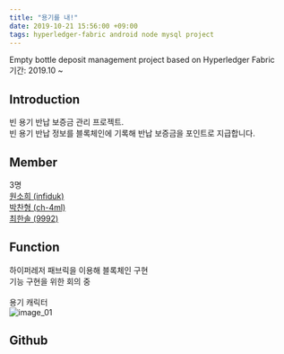 ```yaml
---
title: "용기를 내!"
date: 2019-10-21 15:56:00 +09:00
tags: hyperledger-fabric android node mysql project
---
```


Empty bottle deposit management project based on Hyperledger Fabric
<br />기간: 2019.10 ~

## Introduction
빈 용기 반납 보증금 관리 프로젝트.
<br />빈 용기 반납 정보를 블록체인에 기록해 반납 보증금을 포인트로 지급합니다.

## Member
3명
<br />[원소희 (infiduk)](https://github.com/infiduk)
<br />[박찬형 (ch-4ml)](https://github.com/ch-4ml)
<br />[최한솔 (9992)](https://github.com/9992)

## Function
하이퍼레저 패브릭을 이용해 블록체인 구현
<br />기능 구현을 위한 회의 중
<br /><br />용기 캐릭터
<br />![image_01](https://user-images.githubusercontent.com/48206157/67188453-547eaa80-f427-11e9-8cd5-c47fbc3afb2e.png)

## Github